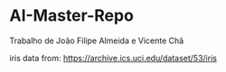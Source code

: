# AI-Master-Repo

Trabalho de João Filipe Almeida e Vicente Chã

iris data from: https://archive.ics.uci.edu/dataset/53/iris
